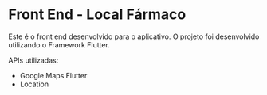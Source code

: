 # Front End - Local Fármaco

Este é o front end desenvolvido para o aplicativo.
O projeto foi desenvolvido utilizando o Framework Flutter.

APIs utilizadas:
 - Google Maps Flutter
 - Location